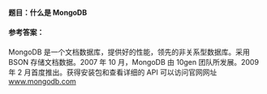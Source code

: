 #### **题目**：什么是 MongoDB

#### **参考答案**：

MongoDB 是一个文档数据库，提供好的性能，领先的非关系型数据库。采用 BSON 存储文档数据。2007 年 10 月，MongoDB 由 10gen 团队所发展。2009 年 2 月首度推出。获得安装包和查看详细的 API 可以访问官网网址 www.mongodb.com
